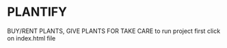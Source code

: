 # PLANTIFY
BUY/RENT PLANTS, GIVE PLANTS FOR TAKE CARE
to run project first click on index.html file 
